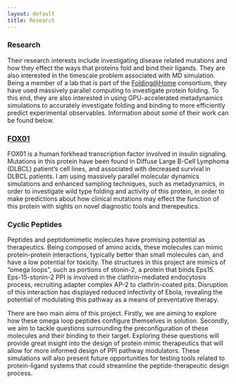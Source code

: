 ```yaml
---
layout: default
title: Research
---
```

### Research
Their research interests include investigating disease related mutations and how they effect the ways that proteins fold and bind their ligands. They are also interested in the timescale problem associated with MD simulation. Being a member of a lab that is part of the [Folding@Home](https://foldingathome.org/) consortium, they have used massively parallel computing to investigate protein folding. To this end, they are also interested in using GPU-accelerated metadynamics simulations to accurately investigate folding and binding to more efficiently predict experimental observables. Information about some of their work can be found below.

### [FOX01](images/BPS_2020.pdf)
FOX01 is a human forkhead transcription factor involved in insulin signaling. Mutations in this protein have been found in Diffuse Large B-Cell Lymphoma (DLBCL) patient’s cell lines, and associated with decreased survival in DLBCL patients. I am using massively parallel molecular dynamics simulations and enhanced sampling techniques, such as metadynamics, in order to investigate wild type folding and activity of this protein, in order to make predictions about how clinical mutations may effect the function of this protein with sights on novel diagnostic tools and therepeutics.

### Cyclic Peptides
Peptides and peptidomimetic molecules have promising potential as therapeutics. Being composed of amino acids, these molecules can mimic protein-protein interactions, typically better than small  molecules can, and have a low potential for toxicity. The structures in this project are mimics of “omega loops”, such as portions of stonin-2, a protein that binds Eps15. Eps-15-stonin-2 PPI is involved in the clathrin-mediated endocytosis process, recruiting adapter complex AP-2 to clathrin-coated pits. Disruption of this interaction has displayed reduced infectivity of Ebola, revealing the potential of modulating this pathway as a means of preventative therapy.

There are two main aims of this project. Firstly, we are aiming to explore how these omega loop peptides configure themselves in solution. Secondly, we aim to tackle questions surrounding the preconfiguration of these molecules and their binding to their target. Exploring these questions will provide great insight into the design of protein mimic therapeutics that will allow for more informed design of PPI pathway modulators. These simulations will also present future opportunities for testing tools related to protein-ligand systems that could streamline the peptide-therapeutic design process.
